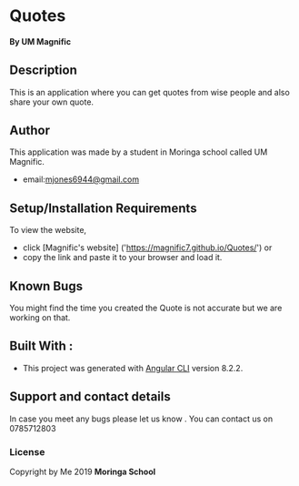 # Quotes

#### By **UM Magnific**

## Description
This is an application where you can get quotes from wise people and also share your own quote.






## Author
This application was made by a student in Moringa school called UM Magnific.
* email:mjones6944@gmail.com

## Setup/Installation Requirements

To view the website, 
* click [Magnific's website]
('https://magnific7.github.io/Quotes/') or 
* copy the link and paste it to your browser and load it.  

## Known Bugs

You might find the time you created the Quote is not accurate but we are working on that.


## Built With :

* This project was generated with [Angular CLI](https://github.com/angular/angular-cli) version 8.2.2.

## Support and contact details
In case you meet any bugs please let us know .
You can contact us on 0785712803

### License
Copyright by Me 2019 **Moringa School**
